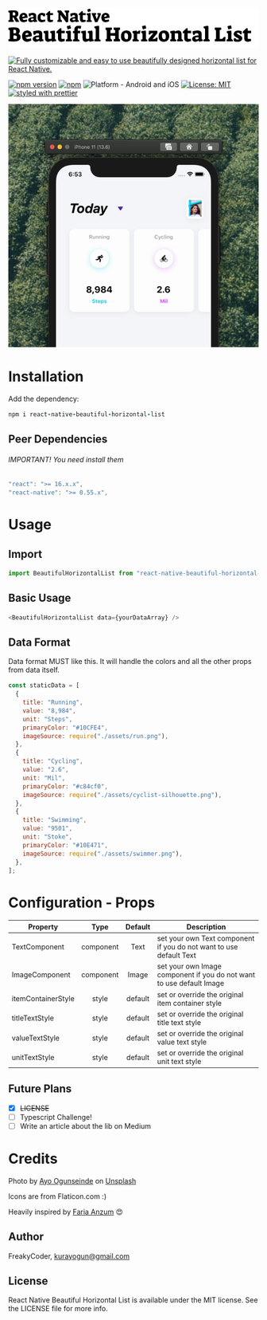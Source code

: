 <img alt="React Native Beautiful Horizontal List" src="assets/logo.png" width="1050"/>

[![Fully customizable and easy to use beautifully designed horizontal list for React Native.](https://img.shields.io/badge/-Fully%20customizable%20and%20easy%20to%20use%20beautifully%20designed%20horizontal%20list%20for%20React%20Native.-orange?style=for-the-badge)](https://github.com/WrathChaos/react-native-beautiful-horizontal-list)

[![npm version](https://img.shields.io/npm/v/react-native-beautiful-horizontal-list.svg?style=for-the-badge)](https://www.npmjs.com/package/react-native-beautiful-horizontal-list)
[![npm](https://img.shields.io/npm/dt/react-native-beautiful-horizontal-list.svg?style=for-the-badge)](https://www.npmjs.com/package/react-native-beautiful-horizontal-list)
![Platform - Android and iOS](https://img.shields.io/badge/platform-Android%20%7C%20iOS-blue.svg?style=for-the-badge)
[![License: MIT](https://img.shields.io/badge/License-MIT-green.svg?style=for-the-badge)](https://opensource.org/licenses/MIT)
[![styled with prettier](https://img.shields.io/badge/styled_with-prettier-ff69b4.svg?style=for-the-badge)](https://github.com/prettier/prettier)

<p align="center">
  <img alt="React Native Beautiful Horizontal List"
        src="assets/Screenshots/example.png" />
</p>

# Installation

Add the dependency:

```ruby
npm i react-native-beautiful-horizontal-list
```

## Peer Dependencies

###### IMPORTANT! You need install them

```js
"react": ">= 16.x.x",
"react-native": ">= 0.55.x",
```

# Usage

## Import

```js
import BeautifulHorizontalList from "react-native-beautiful-horizontal-list";
```

## Basic Usage

```js
<BeautifulHorizontalList data={yourDataArray} />
```

## Data Format

Data format MUST like this. It will handle the colors and all the other props from data itself.

```js
const staticData = [
  {
    title: "Running",
    value: "8,984",
    unit: "Steps",
    primaryColor: "#10CFE4",
    imageSource: require("./assets/run.png"),
  },
  {
    title: "Cycling",
    value: "2.6",
    unit: "Mil",
    primaryColor: "#c84cf0",
    imageSource: require("./assets/cyclist-silhouette.png"),
  },
  {
    title: "Swimming",
    value: "9501",
    unit: "Stoke",
    primaryColor: "#10E471",
    imageSource: require("./assets/swimmer.png"),
  },
];
```

# Configuration - Props

| Property           |   Type    | Default | Description                                                          |
| ------------------ | :-------: | :-----: | -------------------------------------------------------------------- |
| TextComponent      | component |  Text   | set your own Text component if you do not want to use default Text   |
| ImageComponent     | component |  Image  | set your own Image component if you do not want to use default Image |
| itemContainerStyle |   style   | default | set or override the original item container style                    |
| titleTextStyle     |   style   | default | set or override the original title text style                        |
| valueTextStyle     |   style   | default | set or override the original value text style                        |
| unitTextStyle      |   style   | default | set or override the original unit text style                         |

## Future Plans

- [x] ~~LICENSE~~
- [ ] Typescript Challenge!
- [ ] Write an article about the lib on Medium

# Credits

<span>Photo by <a href="https://unsplash.com/@armedshutter?utm_source=unsplash&amp;utm_medium=referral&amp;utm_content=creditCopyText">Ayo Ogunseinde</a> on <a href="https://unsplash.com/?utm_source=unsplash&amp;utm_medium=referral&amp;utm_content=creditCopyText">Unsplash</a></span>

Icons are from Flaticon.com :)

Heavily inspired by [Faria Anzum](https://dribbble.com/shots/6164824-Hourly/attachments/1321895) 😍

## Author

FreakyCoder, kurayogun@gmail.com

## License

React Native Beautiful Horizontal List is available under the MIT license. See the LICENSE file for more info.
